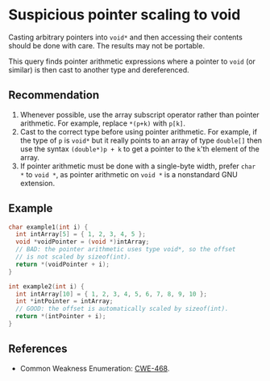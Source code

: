 # Suspicious pointer scaling to void
Casting arbitrary pointers into `void*` and then accessing their contents should be done with care. The results may not be portable.

This query finds pointer arithmetic expressions where a pointer to `void` (or similar) is then cast to another type and dereferenced.


## Recommendation
1. Whenever possible, use the array subscript operator rather than pointer arithmetic. For example, replace `*(p+k)` with `p[k]`.
1. Cast to the correct type before using pointer arithmetic. For example, if the type of `p` is `void*` but it really points to an array of type `double[]` then use the syntax `(double*)p + k` to get a pointer to the `k`'th element of the array.
1. If pointer arithmetic must be done with a single-byte width, prefer `char *` to `void *`, as pointer arithmetic on `void *` is a nonstandard GNU extension.

## Example

```cpp
char example1(int i) {
  int intArray[5] = { 1, 2, 3, 4, 5 };
  void *voidPointer = (void *)intArray;
  // BAD: the pointer arithmetic uses type void*, so the offset
  // is not scaled by sizeof(int).
  return *(voidPointer + i);
}

int example2(int i) {
  int intArray[10] = { 1, 2, 3, 4, 5, 6, 7, 8, 9, 10 };
  int *intPointer = intArray;
  // GOOD: the offset is automatically scaled by sizeof(int).
  return *(intPointer + i);
}

```

## References
* Common Weakness Enumeration: [CWE-468](https://cwe.mitre.org/data/definitions/468.html).
